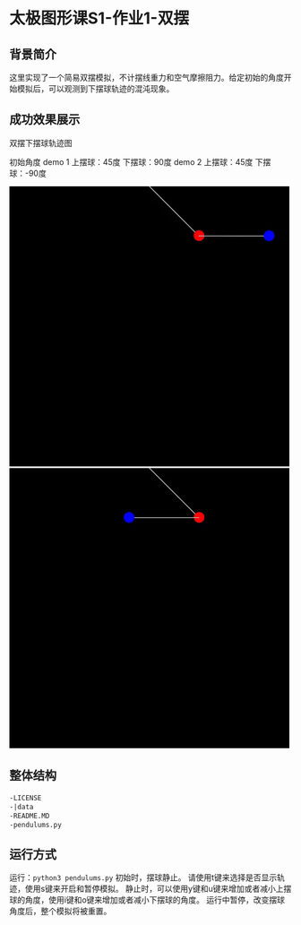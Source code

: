 # 太极图形课S1-作业1-双摆

## 背景简介
这里实现了一个简易双摆模拟，不计摆线重力和空气摩擦阻力。给定初始的角度开始模拟后，可以观测到下摆球轨迹的混沌现象。

## 成功效果展示
双摆下摆球轨迹图

初始角度
demo 1 上摆球：45度  下摆球：90度
demo 2 上摆球：45度  下摆球：-90度

![double pendulums demo 1](./data/demo1.gif)
![double pendulums demo 2](./data/demo2.gif)

## 整体结构
```
-LICENSE
-|data
-README.MD
-pendulums.py
```

## 运行方式
运行：`python3 pendulums.py`
初始时，摆球静止。
请使用t键来选择是否显示轨迹，使用s键来开启和暂停模拟。
静止时，可以使用y键和u键来增加或者减小上摆球的角度，使用i键和o键来增加或者减小下摆球的角度。
运行中暂停，改变摆球角度后，整个模拟将被重置。
